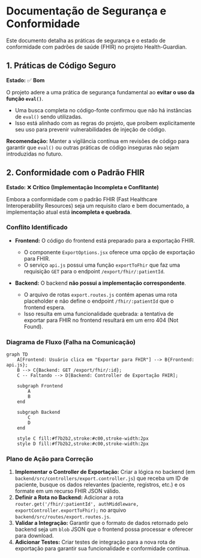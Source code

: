 # Documentação de Segurança e Conformidade

Este documento detalha as práticas de segurança e o estado de conformidade com padrões de saúde (FHIR) no projeto Health-Guardian.

## 1. Práticas de Código Seguro

**Estado:** ✅ **Bom**

O projeto adere a uma prática de segurança fundamental ao **evitar o uso da função `eval()`**.

- Uma busca completa no código-fonte confirmou que não há instâncias de `eval()` sendo utilizadas.
- Isso está alinhado com as regras do projeto, que proíbem explicitamente seu uso para prevenir vulnerabilidades de injeção de código.

**Recomendação:** Manter a vigilância contínua em revisões de código para garantir que `eval()` ou outras práticas de código inseguras não sejam introduzidas no futuro.

## 2. Conformidade com o Padrão FHIR

**Estado:** ❌ **Crítico (Implementação Incompleta e Conflitante)**

Embora a conformidade com o padrão FHIR (Fast Healthcare Interoperability Resources) seja um requisito claro e bem documentado, a implementação atual está **incompleta e quebrada**.

### Conflito Identificado

- **Frontend:** O código do frontend está preparado para a exportação FHIR.
  - O componente `ExportOptions.jsx` oferece uma opção de exportação para FHIR.
  - O serviço `api.js` possui uma função `exportToFhir` que faz uma requisição `GET` para o endpoint `/export/fhir/:patientId`.

- **Backend:** O backend **não possui a implementação correspondente**.
  - O arquivo de rotas `export.routes.js` contém apenas uma rota placeholder e não define o endpoint `/fhir/:patientId` que o frontend espera.
  - Isso resulta em uma funcionalidade quebrada: a tentativa de exportar para FHIR no frontend resultará em um erro 404 (Not Found).

### Diagrama de Fluxo (Falha na Comunicação)

```mermaid
graph TD
    A[Frontend: Usuário clica em "Exportar para FHIR"] --> B{Frontend: api.js};
    B --> C{Backend: GET /export/fhir/:id};
    C -- Faltando --> D[Backend: Controller de Exportação FHIR];

    subgraph Frontend
        A
        B
    end

    subgraph Backend
        C
        D
    end

    style C fill:#f7b2b2,stroke:#c00,stroke-width:2px
    style D fill:#f7b2b2,stroke:#c00,stroke-width:2px
```

### Plano de Ação para Correção

1.  **Implementar o Controller de Exportação:** Criar a lógica no backend (em `backend/src/controllers/export.controller.js`) que receba um ID de paciente, busque os dados relevantes (paciente, registros, etc.) e os formate em um recurso FHIR JSON válido.
2.  **Definir a Rota no Backend:** Adicionar a rota `router.get('/fhir/:patientId', authMiddleware, exportController.exportToFhir);` no arquivo `backend/src/routes/export.routes.js`.
3.  **Validar a Integração:** Garantir que o formato de dados retornado pelo backend seja um `blob` JSON que o frontend possa processar e oferecer para download.
4.  **Adicionar Testes:** Criar testes de integração para a nova rota de exportação para garantir sua funcionalidade e conformidade contínua.